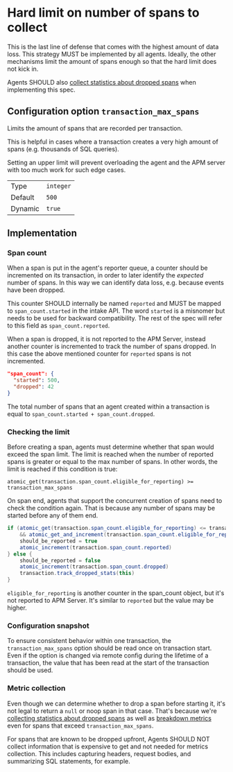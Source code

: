 # Hard limit on number of spans to collect

This is the last line of defense that comes with the highest amount of data loss.
This strategy MUST be implemented by all agents.
Ideally, the other mechanisms limit the amount of spans enough so that the hard limit does not kick in.

Agents SHOULD also [collect statistics about dropped spans](tracing-spans-dropped-stats.md) when implementing this spec.

## Configuration option `transaction_max_spans`

Limits the amount of spans that are recorded per transaction.

This is helpful in cases where a transaction creates a very high amount of spans (e.g. thousands of SQL queries).

Setting an upper limit will prevent overloading the agent and the APM server with too much work for such edge cases.

|                |          |
|----------------|----------|
| Type           | `integer`|
| Default        | `500`    |
| Dynamic        | `true`   |

## Implementation

### Span count

When a span is put in the agent's reporter queue, a counter should be incremented on its transaction, in order to later identify the _expected_ number of spans.
In this way we can identify data loss, e.g. because events have been dropped.

This counter SHOULD internally be named `reported` and MUST be mapped to `span_count.started` in the intake API.
The word `started` is a misnomer but needs to be used for backward compatibility.
The rest of the spec will refer to this field as `span_count.reported`.

When a span is dropped, it is not reported to the APM Server,
instead another counter is incremented to track the number of spans dropped.
In this case the above mentioned counter for `reported` spans is not incremented.

```json
"span_count": {
  "started": 500,
  "dropped": 42
}
```

The total number of spans that an agent created within a transaction is equal to `span_count.started + span_count.dropped`. 

### Checking the limit

Before creating a span,
agents must determine whether that span would exceed the span limit.
The limit is reached when the number of reported spans is greater or equal to the max number of spans.
In other words, the limit is reached if this condition is true:

    atomic_get(transaction.span_count.eligible_for_reporting) >= transaction_max_spans

On span end, agents that support the concurrent creation of spans need to check the condition again.
That is because any number of spans may be started before any of them end.

```java
if (atomic_get(transaction.span_count.eligible_for_reporting) <= transaction_max_spans // optional optimization 
    && atomic_get_and_increment(transaction.span_count.eligible_for_reporting) <= transaction_max_spans ) {
    should_be_reported = true
    atomic_increment(transaction.span_count.reported)
} else {
    should_be_reported = false
    atomic_increment(transaction.span_count.dropped)
    transaction.track_dropped_stats(this)
}
```

`eligible_for_reporting` is another counter in the span_count object, but it's not reported to APM Server.
It's similar to `reported` but the value may be higher.

### Configuration snapshot

To ensure consistent behavior within one transaction,
the `transaction_max_spans` option should be read once on transaction start.
Even if the option is changed via remote config during the lifetime of a transaction,
the value that has been read at the start of the transaction should be used.

### Metric collection

Even though we can determine whether to drop a span before starting it, it's not legal to return a `null` or noop span in that case.
That's because we're [collecting statistics about dropped spans](tracing-spans-dropped-stats.md) as well as 
[breakdown metrics](https://docs.google.com/document/d/1-_LuC9zhmva0VvLgtI0KcHuLzNztPHbcM0ZdlcPUl64#heading=h.ondan294nbpt)
even for spans that exceed `transaction_max_spans`.

For spans that are known to be dropped upfront, Agents SHOULD NOT collect information that is expensive to get and not needed for metrics collection.
This includes capturing headers, request bodies, and summarizing SQL statements, for example.
